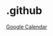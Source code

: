 # .github

[Google Calendar](https://calendar.google.com/calendar/embed?src=214745b73002265f9a6b4323701c30d0f04cfc1d6a95c32f70a72fd279acee0c%40group.calendar.google.com&ctz=America%2FLos_Angeles)
